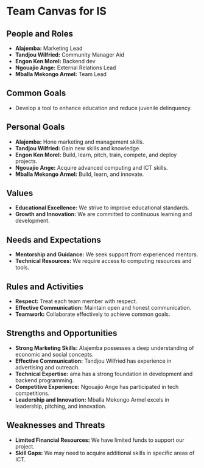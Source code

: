 # Team Canvas for IS

## People and Roles

* **Alajemba:** Marketing Lead
* **Tandjou Wilfried:** Community Manager Aid
* **Engon Ken Morel:** Backend dev
* **Ngouajio Ange:** External Relations Lead
* **Mballa Mekongo Armel:** Team Lead

## Common Goals

* Develop a tool to enhance education and reduce juvenile delinquency.

## Personal Goals

* **Alajemba:** Hone marketing and management skills.
* **Tandjou Wilfried:** Gain new skills and knowledge.
* **Engon Ken Morel:** Build, learn, pitch, train, compete, and deploy projects.
* **Ngouajio Ange:** Acquire advanced computing and ICT skills.
* **Mballa Mekongo Armel:** Build, learn, and innovate.

## Values

* **Educational Excellence:** We strive to improve educational standards.
* **Growth and Innovation:** We are committed to continuous learning and development.

## Needs and Expectations

* **Mentorship and Guidance:** We seek support from experienced mentors.
* **Technical Resources:** We require access to computing resources and tools.

## Rules and Activities

* **Respect:** Treat each team member with respect.
* **Effective Communication:** Maintain open and honest communication.
* **Teamwork:** Collaborate effectively to achieve common goals.

## Strengths and Opportunities

* **Strong Marketing Skills:** Alajemba possesses a deep understanding of economic and social concepts.
* **Effective Communication:** Tandjou Wilfried has experience in advertising and outreach.
* **Technical Expertise:** ama has a strong foundation in development and backend programming.
* **Competitive Experience:** Ngouajio Ange has participated in tech competitions.
* **Leadership and Innovation:** Mballa Mekongo Armel excels in leadership, pitching, and innovation.

## Weaknesses and Threats

* **Limited Financial Resources:** We have limited funds to support our project.
* **Skill Gaps:** We may need to acquire additional skills in specific areas of ICT.
